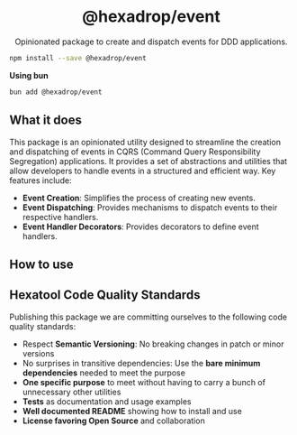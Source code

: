 <h1 align="center">
  @hexadrop/event
</h1>

<p align="center">
  Opinionated package to create and dispatch events for DDD applications.
</p>

```bash
npm install --save @hexadrop/event
```

**Using bun**

```bash
bun add @hexadrop/event
```

## What it does
This package is an opinionated utility designed to streamline the creation and dispatching of events 
in CQRS (Command Query Responsibility Segregation) applications. It provides a set of abstractions and utilities 
that allow developers to handle events in a structured and efficient way. Key features include:

- **Event Creation**: Simplifies the process of creating new events.
- **Event Dispatching**: Provides mechanisms to dispatch events to their respective handlers.
- **Event Handler Decorators**: Provides decorators to define event handlers.

## How to use

## Hexatool Code Quality Standards

Publishing this package we are committing ourselves to the following code quality standards:

- Respect **Semantic Versioning**: No breaking changes in patch or minor versions
- No surprises in transitive dependencies: Use the **bare minimum dependencies** needed to meet the purpose
- **One specific purpose** to meet without having to carry a bunch of unnecessary other utilities
- **Tests** as documentation and usage examples
- **Well documented README** showing how to install and use
- **License favoring Open Source** and collaboration
